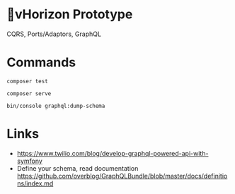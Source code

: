# 🌅vHorizon Prototype

CQRS, Ports/Adaptors, GraphQL

# Commands

`composer test`

`composer serve`

`bin/console graphql:dump-schema`

# Links

- https://www.twilio.com/blog/develop-graphql-powered-api-with-symfony
- Define your schema, read documentation https://github.com/overblog/GraphQLBundle/blob/master/docs/definitions/index.md
